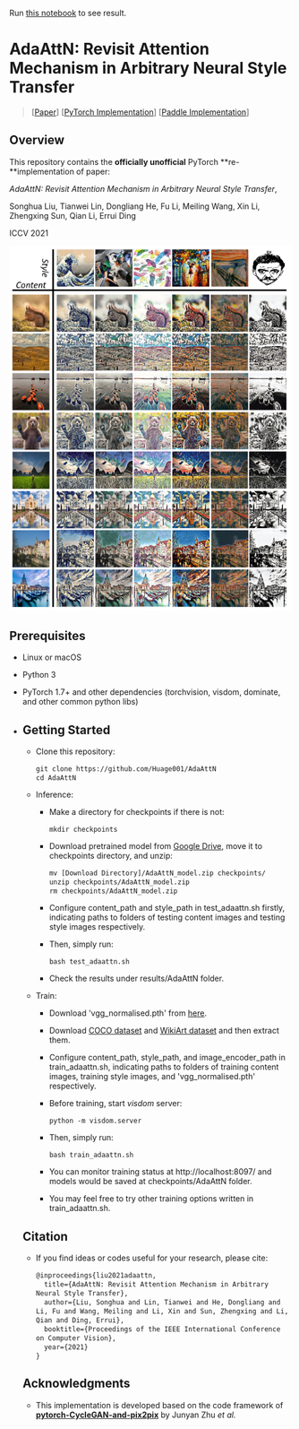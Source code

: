 Run [this notebook](https://github.com/sonnguyen129/style-transfer-rotation/blob/main/AdaAttN/AdaAttn-test.ipynb) to see result.
# AdaAttN: Revisit Attention Mechanism in Arbitrary Neural Style Transfer

> [[Paper](https://arxiv.org/abs/2108.03647)] [[PyTorch Implementation](https://github.com/Huage001/AdaAttN)] [[Paddle Implementation](https://github.com/PaddlePaddle/PaddleGAN)]

## Overview

This repository contains the **officially unofficial** PyTorch **re-**implementation of paper:

*AdaAttN: Revisit Attention Mechanism in Arbitrary Neural Style Transfer*, 

Songhua Liu, Tianwei Lin, Dongliang He, Fu Li, Meiling Wang, Xin Li, Zhengxing Sun, Qian Li, Errui Ding

ICCV 2021

![](picture/picture.png)

## Prerequisites
* Linux or macOS
* Python 3
* PyTorch 1.7+ and other dependencies (torchvision, visdom, dominate, and other common python libs)

* ## Getting Started

  * Clone this repository:

    ```shell
    git clone https://github.com/Huage001/AdaAttN
    cd AdaAttN
    ```

  * Inference: 

    * Make a directory for checkpoints if there is not:

      ```shell
      mkdir checkpoints
      ```

    * Download pretrained model from [Google Drive](https://drive.google.com/file/d/1XvpD1eI4JeCBIaW5uwMT6ojF_qlzM_lo/view?usp=sharing), move it to checkpoints directory, and unzip:

      ```shell
      mv [Download Directory]/AdaAttN_model.zip checkpoints/
      unzip checkpoints/AdaAttN_model.zip
      rm checkpoints/AdaAttN_model.zip
      ```

    * Configure content_path and style_path in test_adaattn.sh firstly, indicating paths to folders of testing content images and testing style images respectively.

    * Then, simply run: 

      ```shell
      bash test_adaattn.sh
      ```

    * Check the results under results/AdaAttN folder.

  * Train:

    * Download 'vgg_normalised.pth' from [here](https://drive.google.com/file/d/1BinnwM5AmIcVubr16tPTqxMjUCE8iu5M/view?usp=sharing).

    * Download [COCO dataset](http://images.cocodataset.org/zips/train2014.zip) and [WikiArt dataset](http://web.fsktm.um.edu.my/~cschan/source/ICIP2017/wikiart.zip) and then extract them.

    * Configure content_path, style_path, and image_encoder_path in train_adaattn.sh, indicating paths to folders of training content images, training style images, and 'vgg_normalised.pth' respectively.

    * Before training, start *visdom* server:

      ```shell
      python -m visdom.server
      ```

    * Then, simply run: 

      ```shell
      bash train_adaattn.sh
      ```

    * You can monitor training status at http://localhost:8097/ and models would be saved at checkpoints/AdaAttN folder.

    * You may feel free to try other training options written in train_adaattn.sh. 

  ## Citation

  * If you find ideas or codes useful for your research, please cite:

    ```
    @inproceedings{liu2021adaattn,
      title={AdaAttN: Revisit Attention Mechanism in Arbitrary Neural Style Transfer},
      author={Liu, Songhua and Lin, Tianwei and He, Dongliang and Li, Fu and Wang, Meiling and Li, Xin and Sun, Zhengxing and Li, Qian and Ding, Errui},
      booktitle={Proceedings of the IEEE International Conference on Computer Vision},
      year={2021}
    }
    ```

  ## Acknowledgments

  * This implementation is developed based on the code framework of **[pytorch-CycleGAN-and-pix2pix](https://github.com/junyanz/pytorch-CycleGAN-and-pix2pix)** by Junyan Zhu *et al.*

